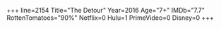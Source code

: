 +++
line=2154
Title="The Detour"
Year=2016
Age="7+"
IMDb="7.7"
RottenTomatoes="90%"
Netflix=0
Hulu=1
PrimeVideo=0
Disney=0
+++

